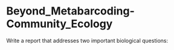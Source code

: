 # Beyond_Metabarcoding-Community_Ecology
Write a report that addresses two important biological questions:
